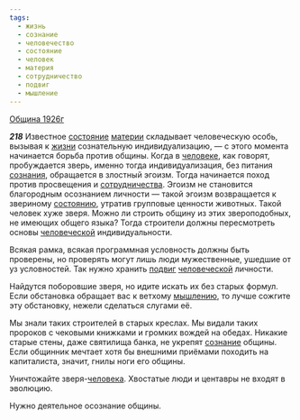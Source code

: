 ```yaml
---
tags:
  - жизнь
  - сознание
  - человечество
  - состояние
  - человек
  - материя
  - сотрудничество
  - подвиг
  - мышление
---
```


[Община 1926г](https://127.0.0.1:4002/agni/1926)

___218___
Известное [состояние](../../../tags/#состояние) [материи](../../../tags/#материя) складывает человеческую особь, вызывая к [жизни](../../../tags/#жизнь) сознательную индивидуализацию, — с этого момента начинается борьба против общины. Когда в [человеке](../../../tags/#человек), как говорят, пробуждается зверь, именно тогда индивидуализация, без питания [сознания](../../../tags/#[сознание](../../../tags/#сознание)), обращается в злостный эгоизм. Тогда начинается поход против просвещения и [сотрудничества](../../../tags/#сотрудничество). Эгоизм не становится благородным осознанием личности — такой эгоизм возвращается к звериному [состоянию](../../../tags/#состояние), утратив групповые ценности животных. Такой человек хуже зверя. Можно ли строить общину из этих звероподобных, не имеющих общего языка? Тогда строители должны пересмотреть основы [человеческой](../../../tags/#человечество) индивидуальности.   

Всякая рамка, всякая программная условность должны быть проверены, но проверять могут лишь люди мужественные, ушедшие от уз условностей. Так нужно хранить [подвиг](../../../tags/#подвиг) [человеческой](../../../tags/#человечество) личности.   

Найдутся поборовшие зверя, но идите искать их без старых формул. Если обстановка обращает вас к ветхому [мышлению](../../../tags/#мышление), то лучше сожгите эту обстановку, нежели сделаться слугами её.   

Мы знали таких строителей в старых креслах. Мы видали таких пророков с чековыми книжками и громких вождей на обедах. Никакие старые стены, даже святилища банка, не укрепят [сознание](../../../tags/#сознание) общины. Если общинник мечтает хотя бы внешними приёмами походить на капиталиста, значит, гнилы ноги его общины.   

Уничтожайте зверя-[человека](../../../tags/#человек). Хвостатые люди и центавры не входят в эволюцию.   

Нужно деятельное осознание общины.   

